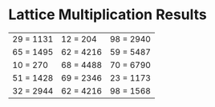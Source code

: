 # Lattice Multiplication Results

|   |   |   |
|---|---|---|
| 29 = 1131 | 12 = 204 | 98 = 2940 |
| 65 = 1495 | 62 = 4216 | 59 = 5487 |
| 10 = 270 | 68 = 4488 | 70 = 6790 |
| 51 = 1428 | 69 = 2346 | 23 = 1173 |
| 32 = 2944 | 62 = 4216 | 98 = 1568 |
